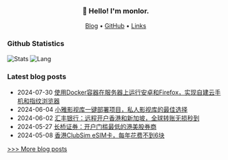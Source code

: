 
<h3 align="center">👋 Hello! I'm monlor.</h3>

<p align="center">
  <a href="https://www.monlor.com">Blog</a> •
  <a href="https://github.com/monlor">GitHub</a> •
  <a href="https://link.monlor.com">Links</a>
</p>

### Github Statistics

![Stats](https://github-readme-stats.monlor.com/api?username=monlor&show_icons=true&layout=compact&count_private=true&hide_title=true&theme=default&)
![Lang](https://github-readme-stats.monlor.com/api/top-langs/?username=monlor&layout=compact&count_private=true&theme=default&hide=css,html,javascript)

### Latest blog posts

- 2024-07-30 [使用Docker容器在服务器上运行安卓和Firefox，实现自建云手机和指纹浏览器](https://www.monlor.com/archives/145/)
- 2024-06-04 [小雅影视库一键部署项目，私人影视库的最佳选择](https://www.monlor.com/archives/144/)
- 2024-06-02 [汇丰银行：远程开户香港和新加坡，全球转账无损秒到](https://www.monlor.com/archives/143/)
- 2024-05-27 [长桥证券：开户门槛最低的港美股券商](https://www.monlor.com/archives/142/)
- 2024-05-08 [香港ClubSim eSIM卡，每年花费不到6块](https://www.monlor.com/archives/141/)

[>>> More blog posts](https://www.monlor.com/archive.html)

